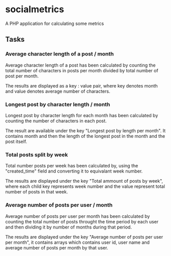 # socialmetrics
A PHP application for calculating some metrics

## Tasks
### Average character length of a post / month
Average character length of a post has been calculated by counting the total number of characters in posts per month divided by total number of post per month.

The results are displayed as a key : value pair, where key denotes month and value denotes average number of characters.

### Longest post by character length / month
Longest post by character length for each month has been calculated by counting the number of characters in each post.

The result are available under the key "Longest post by length per month". It contains month and then the length of the longest post in the month and the post itself.

### Total posts split by week
Total number posts per week has been calculated by, using the "created_time" field and converting it to equivalant week number.

The results are displayed under the key "Total ammount of posts by week", where each child key represents week number and the value represent total number of posts in that week.

### Average number of posts per user / month
Average number of posts per user per month has been calculated by counting the total number of posts throught the time period by each user and then dividing it by number of months during that period.

The results are displayed under the key "Average number of posts per user per month", it contains arrays which contains user id, user name and average number of posts per month by that user.
